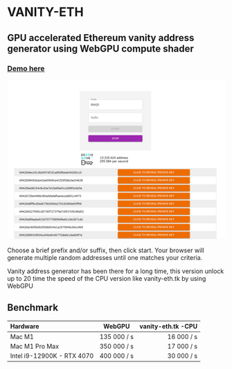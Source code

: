 # VANITY-ETH

## GPU accelerated Ethereum vanity address generator using WebGPU compute shader

### [Demo here](https://vanity-eth.modez.pro/)

![demo](public/demo.png "Demo")

Choose a brief prefix and/or suffix, then click start. Your browser will generate multiple random addresses until one matches your criteria.

Vanity address generator has been there for a long time, this version unlock up to 20 time the speed of the CPU version like vanity-eth.tk by using WebGPU


## Benchmark

| Hardware              | WebGPU | vanity-eth.tk -CPU |
| :---------------- | :------: | ----: |
| Mac M1        |   135 000 / s   | 16 000 / s |
| Mac M1 Pro Max        |   350 000 / s   | 17 000 / s |
| Intel i9-12900K - RTX 4070         |   400 000 / s   | 30 000 / s |